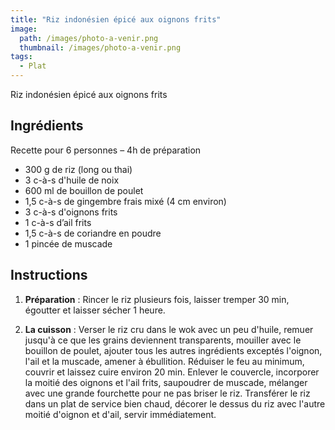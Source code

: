 ```yaml
---
title: "Riz indonésien épicé aux oignons frits"
image: 
  path: /images/photo-a-venir.png
  thumbnail: /images/photo-a-venir.png
tags:
  - Plat
---
```

Riz indonésien épicé aux oignons frits

## Ingrédients

Recette pour 6 personnes – 4h de préparation

* 300 g de riz (long ou thai)
* 3 c-à-s d'huile de noix
* 600 ml de bouillon de poulet
* 1,5 c-à-s de gingembre frais mixé (4 cm environ)
* 3 c-à-s d'oignons frits
* 1 c-à-s d’ail frits
* 1,5 c-à-s de coriandre en poudre
* 1 pincée de muscade


## Instructions

1. **Préparation** : Rincer le riz plusieurs fois, laisser tremper 30 min, égoutter et laisser sécher 1 heure.

2. **La cuisson** :  Verser le riz cru dans le wok avec un peu d'huile, remuer jusqu'à ce que les grains deviennent transparents, mouiller avec le bouillon de poulet, ajouter tous les autres ingrédients exceptés l'oignon, l'ail et la muscade, amener à ébullition. Réduiser le feu au minimum, couvrir et laissez cuire environ 20 min. Enlever le couvercle, incorporer la moitié des oignons et l'ail frits, saupoudrer de muscade, mélanger avec une grande fourchette pour ne pas briser le riz. Transférer le riz dans un plat de service bien chaud, décorer le dessus du riz avec l'autre moitié d'oignon et d'ail, servir immédiatement.
